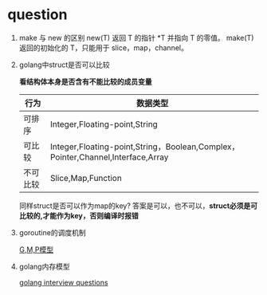 # question

1. make 与 new 的区别
new(T) 返回 T 的指针 *T 并指向 T 的零值。
make(T) 返回的初始化的 T，只能用于 slice，map，channel。

2. golang中struct是否可以比较

     **看结构体本身是否含有不能比较的成员变量**
   
   行为|数据类型
   ---|---
   可排序|Integer,Floating-point,String
   可比较|Integer,Floating-point,String，Boolean,Complex，Pointer,Channel,Interface,Array
   不可比较|Slice,Map,Function
   
   同样struct是否可以作为map的key?
   答案是可以，也不可以，**struct必须是可比较的,才能作为key，否则编译时报错**
   
   


2. goroutine的调度机制
  
   [G,M,P模型](https://mp.weixin.qq.com/s/jFBorQ6fRopqmEK1voKGWA) 

3. golang内存模型

   [golang interview questions](https://www.cnblogs.com/yulibostu/articles/12056197.html)

